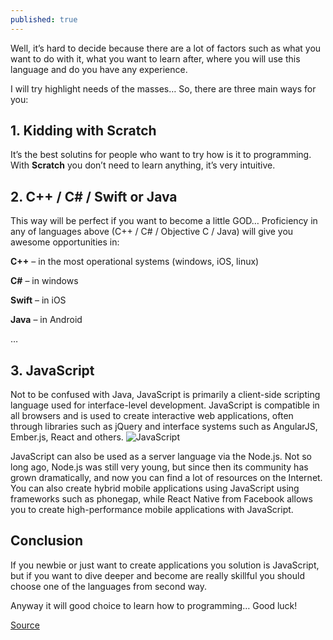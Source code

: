 ```yaml
---
published: true
---
```

Well, it’s hard to decide because there are a lot of factors such as what you want to do with it, what you want to learn after, where you will use this language and do you have any experience.

I will try highlight needs of the masses… So, there are three main ways for you:

## 1. Kidding with Scratch
It’s the best solutins for people who want to try how is it to programming. With **Scratch** you don’t need to learn anything, it’s very intuitive.

## 2. C++ / C# / Swift or Java
This way will be perfect if you want to become a little GOD… Proficiency in any of languages above (C++ / C# / Objective C / Java) will give you awesome opportunities in:

**C++** – in the most operational systems (windows, iOS, linux)

**C#** – in windows

**Swift** – in iOS

**Java** – in Android

…


## 3. JavaScript
Not to be confused with Java, JavaScript is primarily a client-side scripting language used for interface-level development. JavaScript is compatible in all browsers and is used to create interactive web applications, often through libraries such as jQuery and interface systems such as AngularJS, Ember.js, React and others.
![JavaScript]({{site.baseurl}}/assets/images/javascript-logo-1-250x141.png)

JavaScript can also be used as a server language via the Node.js. Not so long ago, Node.js was still very young, but since then its community has grown dramatically, and now you can find a lot of resources on the Internet.
You can also create hybrid mobile applications using JavaScript using frameworks such as phonegap, while React Native from Facebook allows you to create high-performance mobile applications with JavaScript.

## Conclusion
If you newbie or just want to create applications you solution is JavaScript, but if you want to dive deeper and become are really skillful you should choose one of the languages from second way.

Anyway it will good choice to learn how to programming… Good luck!


[Source](https://verblike.com/blog/what-programming-language-to-learn-in-2018/ "Source")